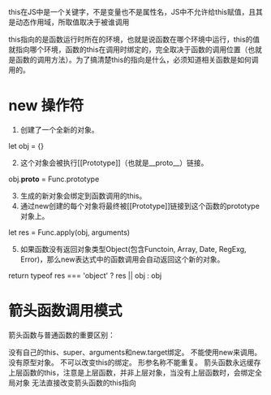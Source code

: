 this在JS中是一个关键字，不是变量也不是属性名，JS中不允许给this赋值，且其是动态作用域，所取值取决于被谁调用


this指向的是函数运行时所在的环境，也就是说函数在哪个环境中运行，this的值就指向哪个环境，函数的this在调用时绑定的，完全取决于函数的调用位置（也就是函数的调用方法）。为了搞清楚this的指向是什么，必须知道相关函数是如何调用的。


# new 操作符

1. 创建了一个全新的对象。

let obj = {}


2. 这个对象会被执行[[Prototype]]（也就是__proto__）链接。

obj.__proto__ = Func.prototype


3. 生成的新对象会绑定到函数调用的this。
4. 通过new创建的每个对象将最终被[[Prototype]]链接到这个函数的prototype对象上。

let res = Func.apply(obj, arguments)


5. 如果函数没有返回对象类型Object(包含Functoin, Array, Date, RegExg, Error)，那么new表达式中的函数调用会自动返回这个新的对象。

return typeof res === 'object' ? res || obj : obj

# 箭头函数调用模式
箭头函数与普通函数的重要区别：

没有自己的this、super、arguments和new.target绑定。
不能使用new来调用。
没有原型对象。
不可以改变this的绑定。
形参名称不能重复。
箭头函数永远缓存上层函数的this，注意是上层函数，并非上层对象，当没有上层函数时，会绑定全局对象
无法直接改变箭头函数的this指向